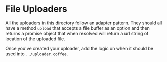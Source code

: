 File Uploaders
==============

All the uploaders in this directory follow an adapter pattern. They should all have a method `upload` that accepts a file buffer as an option and then returns a promise object that when resolved will return a url string of location of the uploaded file.

Once you've created your uploader, add the logic on when it should be used into `../uploader.coffee`.
